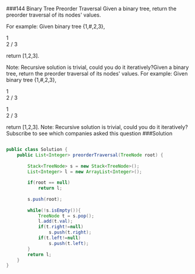 ###144 Binary Tree Preorder Traversal
Given a binary tree, return the preorder traversal of its nodes' values.

For example:
Given binary tree {1,#,2,3},

   1
    \
     2
    /
   3



return [1,2,3].

Note: Recursive solution is trivial, could you do it iteratively?Given a binary tree, return the preorder traversal of its nodes' values.
For example:
Given binary tree {1,#,2,3},

   1
    \
     2
    /
   3


   1
    \
     2
    /
   3

return [1,2,3].
Note: Recursive solution is trivial, could you do it iteratively?Subscribe to see which companies asked this question
###Solution
```java

public class Solution {
    public List<Integer> preorderTraversal(TreeNode root) {
        
        Stack<TreeNode> s = new Stack<TreeNode>();
        List<Integer> l = new ArrayList<Integer>();
        
        if(root == null)
            return l;
        
        s.push(root);
        
        while(!s.isEmpty()){
            TreeNode t = s.pop();
            l.add(t.val);
            if(t.right!=null)
                s.push(t.right);
            if(t.left!=null)
                s.push(t.left);
        }
        return l;
    }
}